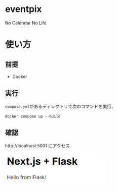 # eventpix

No Calendar No Life

# 使い方

## 前提

- Docker

## 実行

`compose.yml`があるディレクトリで次のコマンドを実行．

```
docker compose up --build
```

## 確認

http://localhost:5001 にアクセス

![サンプル](./sample.png)

